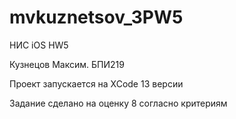 # mvkuznetsov_3PW5
НИС iOS HW5

Кузнецов Максим. БПИ219

Проект запускается на XCode 13 версии

Задание сделано на оценку 8 согласно критериям
